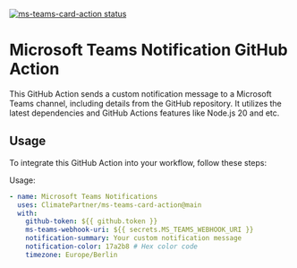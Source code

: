 <p>
  <a href="https://github.com/ClimatePartner/ms-teams-card-action/actions"><img alt="ms-teams-card-action status" src="https://github.com/ClimatePartner/ms-teams-card-action/workflows/Build%20&%20Test/badge.svg"></a>
</p>

# Microsoft Teams Notification GitHub Action

This GitHub Action sends a custom notification message to a Microsoft Teams channel, including details from the GitHub repository. It utilizes the latest dependencies and GitHub Actions features like Node.js 20 and etc.

## Usage

To integrate this GitHub Action into your workflow, follow these steps:

Usage:
```yaml
- name: Microsoft Teams Notifications
  uses: ClimatePartner/ms-teams-card-action@main
  with:
    github-token: ${{ github.token }}
    ms-teams-webhook-uri: ${{ secrets.MS_TEAMS_WEBHOOK_URI }}
    notification-summary: Your custom notification message 
    notification-color: 17a2b8 # Hex color code
    timezone: Europe/Berlin
```